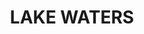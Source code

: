 ---
title: "LAKE WATERS"
price: "TBA"
desc: "Opis nije dostupan"
img_path: "/assets/img/A.MIG-2202.jpg"
brand: AMMO
available: true
cat: "dioramas"
subcat: "ACRYLIC WATER (250 mL. jars)"
subsubcat: "SS"
---